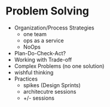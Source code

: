 # Problem Solving

* Organization/Process Strategies
  * one team
  * ops as a service
  * NoOps
* Plan-Do-Check-Act?
* Working with Trade-off
* Complex Problems  (no one solution)
* wishful thinking
* Practices
  * spikes (Design Sprints)
  * architecutre sessions
  * +/- sessions
